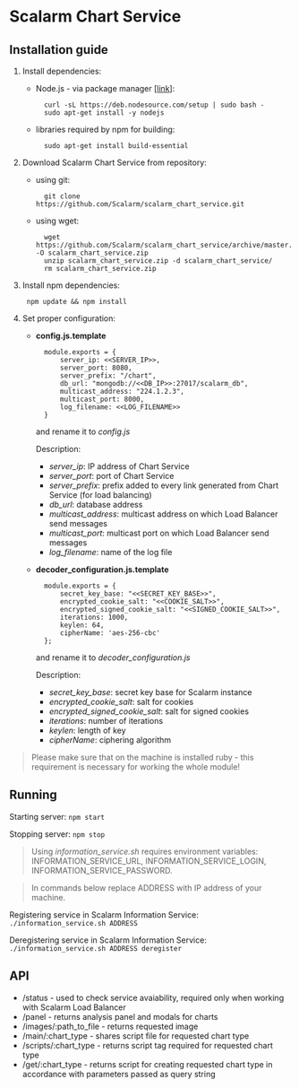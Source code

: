 Scalarm Chart Service
===================

Installation guide
------------------
1. Install dependencies:
   	* Node.js - via package manager [[link](https://github.com/joyent/node/wiki/Installing-Node.js-via-package-manager)]:

			curl -sL https://deb.nodesource.com/setup | sudo bash -
			sudo apt-get install -y nodejs

	* libraries required by npm for building:

			sudo apt-get install build-essential

2. Download Scalarm Chart Service from repository:
	* using git:
		
			git clone https://github.com/Scalarm/scalarm_chart_service.git
		
	* using wget:

			wget https://github.com/Scalarm/scalarm_chart_service/archive/master.zip -O scalarm_chart_service.zip
			unzip scalarm_chart_service.zip -d scalarm_chart_service/
			rm scalarm_chart_service.zip

3. Install npm dependencies:

		npm update && npm install
		
4. Set proper configuration:
	* **config.js.template**

			module.exports = {
				server_ip: <<SERVER_IP>>,
				server_port: 8080,
				server_prefix: "/chart",
				db_url: "mongodb://<<DB_IP>>:27017/scalarm_db",
				multicast_address: "224.1.2.3",
				multicast_port: 8000,
				log_filename: <<LOG_FILENAME>>
			}

		and rename it to *config.js*
	
		Description:
		* *server_ip*: IP address of Chart Service 
		* *server_port*: port of Chart Service
		* *server_prefix*: prefix added to every link generated from Chart Service (for load balancing)
		* *db_url*: database address 
		* *multicast_address*: multicast address on which Load Balancer send messages
		* *multicast_port*: multicast port on which Load Balancer send messages
		* *log_filename*: name of the log file


	* **decoder_configuration.js.template**
	
			module.exports = {
				secret_key_base: "<<SECRET_KEY_BASE>>",
				encrypted_cookie_salt: "<<COOKIE_SALT>>",
				encrypted_signed_cookie_salt: "<<SIGNED_COOKIE_SALT>>",
				iterations: 1000,
				keylen: 64,
				cipherName: 'aes-256-cbc'
			};
	 
		and rename it to *decoder_configuration.js*
	
		Description:
		* *secret_key_base*: secret key base for Scalarm instance
		* *encrypted_cookie_salt*: salt for cookies
		* *encrypted_signed_cookie_salt*: salt for signed cookies
		* *iterations*: number of iterations
		* *keylen*: length of key
		* *cipherName*: ciphering algorithm

> Please make sure that on the machine is installed ruby - this requirement is necessary for working the whole module!

Running
-----------------

Starting server: `npm start`

Stopping server: `npm stop`

> Using *information_service.sh* requires environment variables: INFORMATION\_SERVICE\_URL, INFORMATION\_SERVICE\_LOGIN, INFORMATION\_SERVICE\_PASSWORD.

> In commands below replace ADDRESS with IP address of your machine.

Registering service in Scalarm Information Service: `./information_service.sh ADDRESS`

Deregistering service in Scalarm Information Service: `./information_service.sh ADDRESS deregister`

API
-------------------
* /status - used to check service avaiability, required only when working with Scalarm Load Balancer
* /panel - returns analysis panel and modals for charts
* /images/:path\_to\_file - returns requested image
* /main/:chart_type - shares script file for requested chart type
* /scripts/:chart_type - returns script tag required for requested chart type
* /get/:chart_type - returns script for creating requested chart type in accordance with parameters passed as query string
